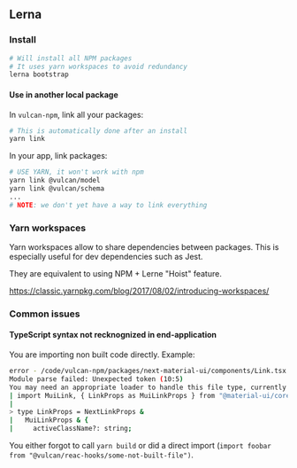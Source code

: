 ## Lerna

### Install

```sh
# Will install all NPM packages
# It uses yarn workspaces to avoid redundancy
lerna bootstrap
```

#### Use in another local package

In `vulcan-npm`, link all your packages:

```sh
# This is automatically done after an install
yarn link
```

In your app, link packages:

```sh
# USE YARN, it won't work with npm
yarn link @vulcan/model
yarn link @vulcan/schema
...
# NOTE: we don't yet have a way to link everything
```

### Yarn workspaces

Yarn workspaces allow to share dependencies between packages. This is especially useful for dev dependencies such as Jest.

They are equivalent to using NPM + Lerne "Hoist" feature.

https://classic.yarnpkg.com/blog/2017/08/02/introducing-workspaces/

### Common issues

#### TypeScript syntax not recknognized in end-application

You are importing non built code directly. Example:

```sh
error - /code/vulcan-npm/packages/next-material-ui/components/Link.tsx 10:5
Module parse failed: Unexpected token (10:5)
You may need an appropriate loader to handle this file type, currently no loaders are configured to process this file. See https://webpack.js.org/concepts#loaders
| import MuiLink, { LinkProps as MuiLinkProps } from "@material-ui/core/Link";
|
> type LinkProps = NextLinkProps &
|   MuiLinkProps & {
|     activeClassName?: string;

```

You either forgot to call `yarn build` or did a direct import (`import foobar from "@vulcan/reac-hooks/some-not-built-file")`.
